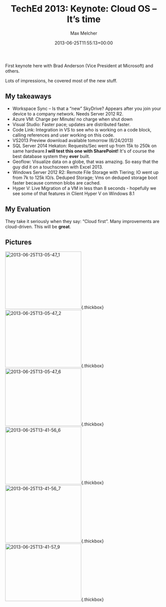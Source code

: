 ﻿---
title: 'TechEd 2013: Keynote: Cloud OS – It’s time'
author: Max Melcher
aliases:
   - "/post/2013-06-25-teched-2013-keynote-cloud-os-its-time/"
2013: "06"
type: post
date: 2013-06-25T11:55:13+00:00
url: /2013/06/teched-2013-keynote-cloud-os-its-time/
yourls_shorturl:
  - http://melcher.it/s/P
categories:
  - TechEd

---
First keynote here with Brad Anderson (Vice President at Microsoft) and others.
  
Lots of impressions, he covered most of the new stuff.
  
<!--more-->

## My takeaways

  * Workspace Sync – Is that a “new” SkyDrive? Appears after you join your device to a company network. Needs Server 2012 R2.
  * Azure VM: Charge per Minute/ no charge when shut down
  * Visual Studio: Faster pace; updates are distributed faster.
  * Code Link: Integration in VS to see who is working on a code block, calling references and user working on this code.
  * VS2013 Preview download available tomorrow (6/24/2013)
  * SQL Server 2014 Hekaton: Requests/Sec went up from 15k to 250k on same hardware.**I will test this one with SharePoint!** It's of course the best database system they **ever** built.
  * Geoflow: Visualize data on a globe, that was amazing. So easy that the guy did it on a touchscreen with Excel 2013.
  * Windows Server 2012 R2: Remote File Storage with Tiering; IO went up from 7k to 125k IO/s. Deduped Storage; Vms on deduped storage boot faster because common blobs are cached.
  * Hyper V: Live Migration of a VM in less than 8 seconds - hopefully we see some of that features in Client Hyper V on Windows 8.1

## My Evaluation

They take it seriously when they say: “Cloud first”. Many improvements are cloud-driven. This will be **great**.

## Pictures

[<img style="background-image: none; padding-top: 0px; padding-left: 0px; margin: 0px; display: inline; padding-right: 0px; border: 0px;" title="2013-06-25T13-05-47_1" alt="2013-06-25T13-05-47_1" src="http://melcher.it/wp-content/uploads/2013-06-25T13-05-47_1_thumb.jpg" width="244" height="184" border="0" />][1]{.thickbox}[<img style="background-image: none; padding-top: 0px; padding-left: 0px; margin: 0px; display: inline; padding-right: 0px; border: 0px;" title="2013-06-25T13-05-47_2" alt="2013-06-25T13-05-47_2" src="http://melcher.it/wp-content/uploads/2013-06-25T13-05-47_2_thumb.jpg" width="244" height="184" border="0" />][2]{.thickbox}[<img style="background-image: none; padding-top: 0px; padding-left: 0px; margin: 0px; display: inline; padding-right: 0px; border: 0px;" title="2013-06-25T13-05-47_6" alt="2013-06-25T13-05-47_6" src="http://melcher.it/wp-content/uploads/2013-06-25T13-05-47_6_thumb.jpg" width="244" height="184" border="0" />][3]{.thickbox}[<img style="background-image: none; padding-top: 0px; padding-left: 0px; margin: 0px; display: inline; padding-right: 0px; border: 0px;" title="2013-06-25T13-41-56_6" alt="2013-06-25T13-41-56_6" src="http://melcher.it/wp-content/uploads/2013-06-25T13-41-56_6_thumb.jpg" width="244" height="184" border="0" />][4]{.thickbox}[<img style="background-image: none; padding-top: 0px; padding-left: 0px; margin: 0px; display: inline; padding-right: 0px; border: 0px;" title="2013-06-25T13-41-56_7" alt="2013-06-25T13-41-56_7" src="http://melcher.it/wp-content/uploads/2013-06-25T13-41-56_7_thumb.jpg" width="244" height="184" border="0" />][5]{.thickbox}[<img style="background-image: none; padding-top: 0px; padding-left: 0px; margin: 0px; display: inline; padding-right: 0px; border: 0px;" title="2013-06-25T13-41-57_9" alt="2013-06-25T13-41-57_9" src="http://melcher.it/wp-content/uploads/2013-06-25T13-41-57_9_thumb.jpg" width="244" height="184" border="0" />][6]{.thickbox}

 [1]: http://melcher.it/wp-content/uploads/2013-06-25T13-05-47_1.jpg
 [2]: http://melcher.it/wp-content/uploads/2013-06-25T13-05-47_2.jpg
 [3]: http://melcher.it/wp-content/uploads/2013-06-25T13-05-47_6.jpg
 [4]: http://melcher.it/wp-content/uploads/2013-06-25T13-41-56_6.jpg
 [5]: http://melcher.it/wp-content/uploads/2013-06-25T13-41-56_7.jpg
 [6]: http://melcher.it/wp-content/uploads/2013-06-25T13-41-57_9.jpg
